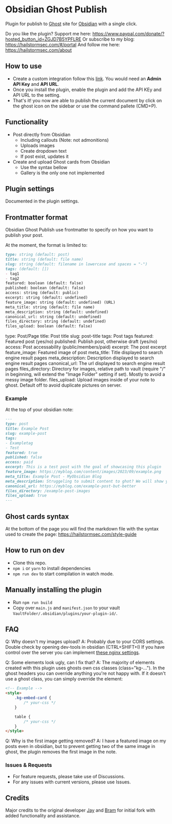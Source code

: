 # Obsidian Ghost Publish

Plugin for publish to [Ghost](https://ghost.org/) site for [Obsidian](https://obsidian.md/) with a single click.

Do you like the plugin? 
Support me here: https://www.paypal.com/donate/?hosted_button_id=ZGJD7B5YPFLRE 
Or subscribe to my blog: https://hailstormsec.com/#/portal
And follow me here: https://hailstormsec.com/about

## How to use

- Create a custom integration follow this [link](https://ghost.org/integrations/custom-integrations/). You would need an **Admin API Key** and **API URL**.
- Once you install the plugin, enable the plugin and add the API KEy and API URL to the setting.
- That's it! you now are able to publish the current document by click on the ghost icon on the sidebar or use the command pallete (CMD+P).

## Functionality

- Post directly from Obsidian
    - Including callouts (Note: not admonitions)
    - Uploads images
    - Create dropdown text
    - If post exist, updates it
- Create and upload Ghost cards from Obsidian
    - Use the syntax bellow
    - Gallery is the only one not implemented

## Plugin settings

Documented in the plugin settings.

## Frontmatter format

Obsidian Ghost Publish use frontmatter to specify on how you want to publish your post.

At the moment, the format is limited to:

```md
type: string (default: post)
title: string (default: file name)
slug: string (default: filename in lowercase and spaces = "-")
tags: (default: [])
- tag1
- tag2
featured: boolean (default: false)
published: boolean (default: false)
access: string (default: public)
excerpt: string (default: undefined)
feature_image: string (default: undefined) (URL)
meta_title: string (default: file name)
meta_description: string (default: undefined)
canonical_url: string (default: undefined)
files_directory: string (default: undefined)
files_upload: boolean (default: false)
```
type: Post/Page
title: Post title
slug: post-title
tags: Post tags
featured: Featured post (yes/no)
published: Publish post, otherwise draft (yes/no)
access: Post accessability (public/members/paid)
excerpt: The post excerpt
feature_image: Featured image of post
meta_title: Title displayed to search engine result pages
meta_description: Description displayed to search engine result pages
canonical_url: The url displayed to search engine result pages
files_directory: Directory for images, relative path to vault (require "/" in beginning, will extend the "Image Folder" setting if set). Mostly to avoid a messy image folder.
files_upload: Upload images inside of your note to ghost. Default off to avoid duplicate pictures on server.

### Example
At the top of your obsidian note:
```md
---
type: post
title: Example Post
slug: example-post
tags:
- Exampletag
- Test
featured: true
published: false
access: paid
excerpt: This is a test post with the goal of showcasing this plugin
feature_image: https://myblog.com/content/images/2023/09/example.png
meta_title: Example Post - MyObsidian Blog
meta_description: Struggeling to submit content to ghot? We will show you in this article!
canonical_url: https://myblog.com/example-post-but-better
files_directory: /example-post-images
files_upload: true
---
```

## Ghost cards syntax

At the bottom of the page you will find the markdown file with the syntax used to create the page: https://hailstormsec.com/style-guide

## How to run on dev

- Clone this repo.
- `npm i` or `yarn` to install dependencies
- `npm run dev` to start compilation in watch mode.

## Manually installing the plugin

- Run `npm run build`
- Copy over `main.js` and `manifest.json` to your vault `VaultFolder/.obsidian/plugins/your-plugin-id/`.

## FAQ

Q: Why doesn't my images upload?
A: Probably due to your CORS settings. Double check by opening dev-tools in obsidian (CTRL+SHIFT+I) If you have control over the server you can implement [these nginx settings](https://enable-cors.org/server_nginx.html).

Q: Some elements look ugly, can I fix that?
A: The majority of elements created with this plugin uses ghosts own css classes (class="kg-..."). In the ghost headers you can override anything you're not happy with. If it doesn't use a ghost class, you can simply override the element:

```html
<!-- Example -->
<style>
    .kg-embed-card {
        /* your-css */
    }

    table {
        /* your-css */
    }
</style>
```

Q: Why is the first image getting removed?
A: I have a featured image on my posts even in obsidian, but to prevent getting two of the same image in ghost, the plugin removes the first image in the note.

### Issues & Requests

- For feature requests, please take use of Discussions.
- For any issues with current versions, please use Issues.

## Credits

Major credits to the original developer [Jay](https://github.com/jaynguyens) and [Bram](https://github.com/bramses) for initial fork with added functionality and assistance.